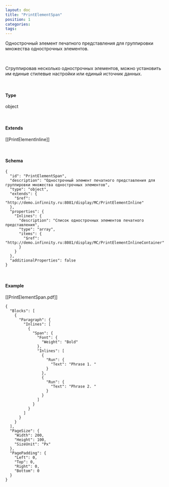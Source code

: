 ```yaml
---
layout: doc
title: "PrintElementSpan"
position: 1
categories: 
tags: 
---
```


Однострочный элемент печатного представления для группировки множества однострочных элементов.

   

Сгруппировав несколько однострочных элементов, можно установить им единые стилевые настройки или единый источник данных.

   

#### Type

object

   

#### Extends

[[PrintElementInline]]

   

#### Schema

```
{
  "id": "PrintElementSpan",
  "description": "Однострочный элемент печатного представления для группировки множества однострочных элементов",
  "type": "object",
  "extends": {
    "$ref": "http://demo.infinnity.ru:8081/display/MC/PrintElementInline"
  },
  "properties": {
    "Inlines": {
      "description": "Список однострочных элементов печатного представления",
      "type": "array",
      "items": {
        "$ref": "http://demo.infinnity.ru:8081/display/MC/PrintElementInlineContainer"
      }
    }
  },
  "additionalProperties": false
}
```

   

#### Example

[[PrintElementSpan.pdf]]

```
{
  "Blocks": [
    {
      "Paragraph": {
        "Inlines": [
          {
            "Span": {
              "Font": {
                "Weight": "Bold"
              },
              "Inlines": [
                {
                  "Run": {
                    "Text": "Phrase 1. "
                  }
                },
                {
                  "Run": {
                    "Text": "Phrase 2. "
                  }
                }
              ]
            }
          }
        ]
      }
    }
  ],
  "PageSize": {
    "Width": 200,
    "Height": 100,
    "SizeUnit": "Px"
  },
  "PagePadding": {
    "Left": 0,
    "Top": 0,
    "Right": 0,
    "Bottom": 0
  }
}
```

 

 

